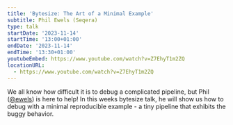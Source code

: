 ```yaml
---
title: 'Bytesize: The Art of a Minimal Example'
subtitle: Phil Ewels (Seqera)
type: talk
startDate: '2023-11-14'
startTime: '13:00+01:00'
endDate: '2023-11-14'
endTime: '13:30+01:00'
youtubeEmbed: https://www.youtube.com/watch?v=Z7EhyT1m2ZQ
locationURL:
  - https://www.youtube.com/watch?v=Z7EhyT1m2ZQ
---
```


We all know how difficult it is to debug a complicated pipeline, but Phil ([@ewels](https://github.com/ewels/)) is here to help! In this weeks bytesize talk, he will show us how to debug with a minimal reproducible example - a tiny pipeline that exhibits the buggy behavior.
